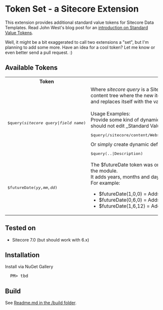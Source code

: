 # Token Set - a Sitecore Extension

This extension provides additional standard value tokens for Sitecore Data Templates. Read John West's blog post for an [introduction on Standard Value Tokens](http://www.sitecore.net/Community/Technical-Blogs/John-West-Sitecore-Blog/Posts/2012/05/Expand-Standard-Values-Tokens-in-Existing-Items-with-the-Sitecore-ASPNET-CMS.aspx).

Well, it might be a bit exaggerated to call two extensions a "set", but I'm planning to add some more. Have an idea for a cool token? Let me know or even better send a pull request. :)


## Available Tokens
<table>
<tr>
  <th>Token</th>
  <th>Description</th>
</tr>
<tr>
  <td><pre>$query(<i>sitecore&nbsp;query</i>|<i>field&nbsp;name</i>)</pre></td>
  <td>
  Where <i>sitecore query</i> is a Sitecore query, executed relative to the position in the content tree where the new item is created. The token takes the first item in the result and replaces itself with the value of <i>field name</i>.<br><br>
  Usage Examples:<br>
  Provide some kind of dynamic default values authors can manage (nope, Authors should not edit _Standard Values templates):
  <pre>$query(/sitecore/content/Website/Config//*[@@name="Default config"]|Default Title)</pre>
  Or simply create dynamic defaults by copying the content from a parent items field.
<pre>$query(..|Description)</pre>
  </td>
</th>
<tr>
  <td><pre>$futureDate(<i>yy,mm,dd</i>)</pre></td>
  <td>The $futureDate token was originally created by <a href="https://twitter.com/briancaos">@briancaos</a> but slightly rewritten for the module.<br>
  It adds years, months and days to the date of the item creation.<br>
  For example:
  <ul>
   <li>$futureDate(1,0,0)   = Adds Now + 1 year</li>
   <li>$futureDate(0,6,0)   = Adds Now + 6 months</li>
   <li>$futureDate(1,6,12)  = Adds Now + 1 year, 6 months, 12 days</li>
  </ul>
  </td>
</tr>
</tr>
</table>

## Tested on
* Sitecore 7.0 (but should work with 6.x)

## Installation 
Install via NuGet Gallery
<pre>
  PM> tbd
</pre>

## Build
See [Readme.md in the /build folder](https://github.com/retohugi/SitecoreExtensions/blob/master/build/readme.md).

